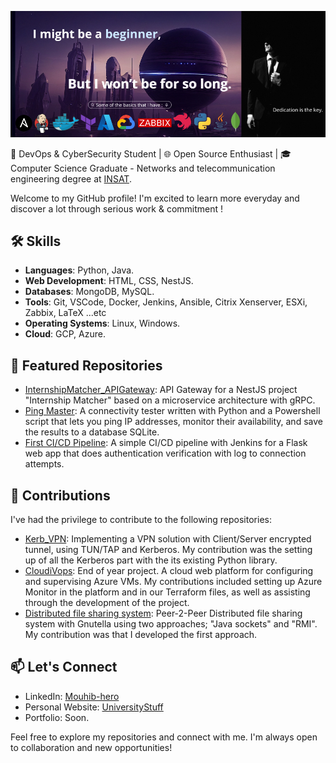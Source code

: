 
![Your Animated Banner](assets/banner.png)

🚀 DevOps & CyberSecurity Student | 🌐 Open Source Enthusiast | 🎓 Computer Science Graduate - Networks and telecommunication engineering degree at [INSAT](https://insat.rnu.tn).

Welcome to my GitHub profile! I'm excited to learn more everyday and discover a lot through serious work & commitment !

## 🛠️ Skills

- **Languages**: Python, Java.
- **Web Development**: HTML, CSS, NestJS.
- **Databases**: MongoDB, MySQL.
- **Tools**: Git, VSCode, Docker, Jenkins, Ansible, Citrix Xenserver, ESXi, Zabbix, LaTeX ...etc
- **Operating Systems**: Linux, Windows.
- **Cloud**: GCP, Azure.
## 🌟 Featured Repositories

- [InternshipMatcher_APIGateway](https://github.com/Mouhib-hero/InternshipMatcher_NESTJS_API_Gateway): API Gateway for a NestJS project "Internship Matcher" based on a microservice architecture with gRPC.
- [Ping Master](https://github.com/Mouhib-hero/PingMaster): A connectivity tester written with Python and a Powershell script that lets you ping IP addresses, monitor their availability, and save the results to a database SQLite.
- [First CI/CD Pipeline](https://github.com/Mouhib-hero/First-pipeline): A simple CI/CD pipeline with Jenkins for a Flask web app that does authentication verification with log to connection attempts.

## 🔗 Contributions

I've had the privilege to contribute to the following repositories:

- [Kerb_VPN](https://github.com/hassen-bouchhiwa/Kerb_VPN):  Implementing a VPN solution with Client/Server encrypted tunnel, using TUN/TAP and Kerberos. My contribution was the setting up of all the Kerberos part with the its existing Python library.
- [CloudiVops](https://github.com/Louaykharouf26/PFA): End of year project. A cloud web platform for configuring and supervising Azure VMs. My contributions included setting up Azure Monitor in the platform and in our Terraform files, as well as assisting through the development of the project.
- [Distributed file sharing system](https://github.com/Souha-LOULOU/Distributed-file-sharing-system): Peer-2-Peer Distributed file sharing system with Gnutella using two approaches; "Java sockets" and "RMI". My contribution was that I developed the first approach.

## 📫 Let's Connect

- LinkedIn: [Mouhib-hero](https://www.linkedin.com/in/benjemaamouhib19/)
- Personal Website: [UniversityStuff](https://mouhib-hero.github.io/univstuff/)
- Portfolio: Soon.
<!--[Your Portfolio Website](link-to-portfolio)-->

Feel free to explore my repositories and connect with me. I'm always open to collaboration and new opportunities!
